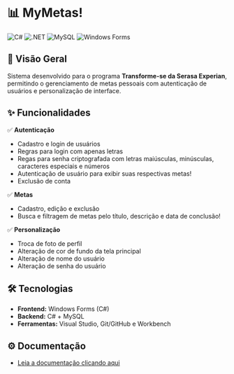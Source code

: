 ﻿# 📊 MyMetas! 

<p >
  <img src="https://img.shields.io/badge/C%23-239120?style=for-the-badge&logo=c-sharp&logoColor=white" alt="C#">
  <img src="https://img.shields.io/badge/.NET-512BD4?style=for-the-badge&logo=dotnet&logoColor=white" alt=".NET">
  <img src="https://img.shields.io/badge/MySQL-4479A1?style=for-the-badge&logo=mysql&logoColor=white" alt="MySQL">
  <img src="https://img.shields.io/badge/Windows%20Forms-0078D6?style=for-the-badge&logo=windows&logoColor=white" alt="Windows Forms">
</p>

## 📌 Visão Geral  
Sistema desenvolvido para o programa **Transforme-se da Serasa Experian**, permitindo o gerenciamento de metas pessoais com autenticação de usuários e personalização de interface.  

## ✨ Funcionalidades  
✅ **Autenticação**  
- Cadastro e login de usuários
- Regras para login com apenas letras
- Regas para senha criptografada com letras maiúsculas, minúsculas, caracteres especiais e números
- Autenticação de usuário para exibir suas respectivas metas!  
- Exclusão de conta  

✅ **Metas**  
- Cadastro, edição e exclusão  
- Busca e filtragem  de metas pelo título, descrição e data de conclusão!

✅ **Personalização**  
- Troca de foto de perfil  
- Alteração de cor de fundo da tela principal
- Alteração de nome do usuário
- Alteração de senha do usuário

## 🛠️ Tecnologias  
- **Frontend:** Windows Forms (C#)  
- **Backend:** C# + MySQL  
- **Ferramentas:** Visual Studio, Git/GitHub e Workbench 

## ⚙️ Documentação 
- [Leia a documentação clicando aqui](Assets/docs/documentacao-MyMetas.pdf)